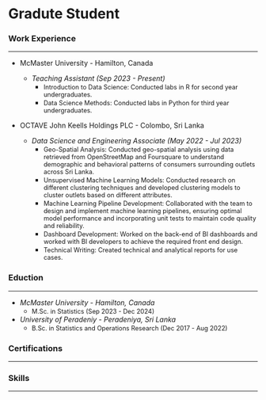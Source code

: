# Gradute Student

### Work Experience
---------
* McMaster University - Hamilton, Canada
  - *Teaching Assistant (Sep 2023 - Present)*
    - <span style="font-size:0.9em;">Introduction to Data Science: Conducted labs in R for second year undergraduates.</span>
    - <span style="font-size:0.9em;">Data Science Methods: Conducted labs in Python for third year undergraduates.</span>

* OCTAVE John Keells Holdings PLC - Colombo, Sri Lanka
  - *Data Science and Engineering Associate (May 2022 - Jul 2023)*
    - <span style="font-size:0.9em;">Geo-Spatial Analysis: Conducted geo-spatial analysis using data retrieved from OpenStreetMap and Foursquare to understand demographic and behavioral patterns of consumers surrounding outlets across Sri Lanka.</span>
    - <span style="font-size:0.9em;">Unsupervised Machine Learning Models: Conducted research on different clustering techniques and developed clustering models to cluster outlets based on different attributes.</span>
    - <span style="font-size:0.9em;">Machine Learning Pipeline Development: Collaborated with the team to design and implement machine learning pipelines, ensuring optimal model performance and incorporating unit tests to maintain code quality and reliability.</span>
    - <span style="font-size:0.9em;">Dashboard Development: Worked on the back-end of BI dashboards and worked with BI developers to achieve the required front end design.</span>
    - <span style="font-size:0.9em;">Technical Writing: Created technical and analytical reports for use cases.</span>
    
### Eduction
---------
* *McMaster University - Hamilton, Canada*
  - <span style="font-size:0.9em;">M.Sc. in Statistics (Sep 2023 - Dec 2024)</span>
* *University of Peradeniy -  Peradeniya, Sri Lanka*
  - <span style="font-size:0.9em;">B.Sc. in Statistics and Operations Research (Dec 2017 - Aug 2022)</span>

### Certifications
---------

### Skills
---------
